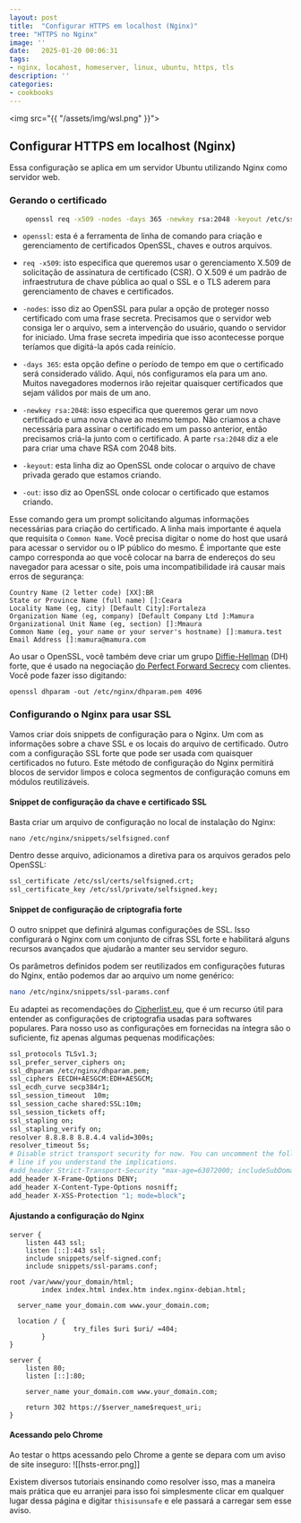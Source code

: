 ```yaml
---
layout: post
title:  "Configurar HTTPS em localhost (Nginx)"
tree: "HTTPS no Nginx"
image: ''
date:   2025-01-20 00:06:31
tags:
- nginx, locahost, homeserver, linux, ubuntu, https, tls
description: ''
categories:
- cookbooks
---
```


<img src="{{ "/assets/img/wsl.png" }}">

## Configurar HTTPS em localhost (Nginx)
Essa configuração se aplica em um servidor Ubuntu utilizando Nginx como servidor web.

### Gerando o certificado
```bash
	openssl req -x509 -nodes -days 365 -newkey rsa:2048 -keyout /etc/ssl/private/selfsigned.key -out /etc/ssl/certs/selfsigned.crt
```
- `openssl`: esta é a ferramenta de linha de comando para criação e gerenciamento de certificados OpenSSL, chaves e outros arquivos.

- `req -x509`: isto especifica que queremos usar o gerenciamento X.509 de solicitação de assinatura de certificado (CSR). O X.509 é um padrão de infraestrutura de chave pública ao qual o SSL e o TLS aderem para gerenciamento de chaves e certificados.

- `-nodes`: isso diz ao OpenSSL para pular a opção de proteger nosso certificado com uma frase secreta. Precisamos que o servidor web consiga ler o arquivo, sem a intervenção do usuário, quando o servidor for iniciado. Uma frase secreta impediria que isso acontecesse porque teríamos que digitá-la após cada reinício.

- `-days 365`: esta opção define o período de tempo em que o certificado será considerado válido. Aqui, nós configuramos ela para um ano. Muitos navegadores modernos irão rejeitar quaisquer certificados que sejam válidos por mais de um ano.

- `-newkey rsa:2048`: isso especifica que queremos gerar um novo certificado e uma nova chave ao mesmo tempo. Não criamos a chave necessária para assinar o certificado em um passo anterior, então precisamos criá-la junto com o certificado. A parte `rsa:2048` diz a ele para criar uma chave RSA com 2048 bits.

- `-keyout`: esta linha diz ao OpenSSL onde colocar o arquivo de chave privada gerado que estamos criando.

- `-out`: isso diz ao OpenSSL onde colocar o certificado que estamos criando.

Esse comando gera um prompt solicitando algumas informações necessárias para criação do certificado. A linha mais importante é aquela que requisita o `Common Name`. Você precisa digitar o nome do host que usará para acessar o servidor ou o IP público do mesmo. É importante que este campo corresponda ao que você colocar na barra de endereços do seu navegador para acessar o site, pois uma incompatibilidade irá causar mais erros de segurança:
```
Country Name (2 letter code) [XX]:BR
State or Province Name (full name) []:Ceara
Locality Name (eg, city) [Default City]:Fortaleza 
Organization Name (eg, company) [Default Company Ltd ]:Mamura
Organizational Unit Name (eg, section) []:Mmaura
Common Name (eg, your name or your server's hostname) []:mamura.test
Email Address []:mamura@mamura.com
```

Ao usar o OpenSSL, você também deve criar um grupo [Diffie-Hellman](https://pt.wikipedia.org/wiki/Troca_de_chaves_de_Diffie%E2%80%93Hellman) (DH) forte, que é usado na negociação [do Perfect Forward Secrecy](https://en.wikipedia.org/wiki/Forward_secrecy) com clientes. Você pode fazer isso digitando:
```
openssl dhparam -out /etc/nginx/dhparam.pem 4096
```

### Configurando o Nginx para usar SSL
Vamos criar dois snippets de configuração para o Nginx. Um com as informações sobre a chave SSL e os locais do arquivo de certificado. Outro com a configuração SSL forte que pode ser usada com quaisquer certificados no futuro.
Este método de configuração do Nginx permitirá blocos de servidor limpos e coloca segmentos de configuração comuns em módulos reutilizáveis.
#### Snippet de configuração da chave e certificado SSL
Basta criar um arquivo de configuração no local de instalação do Nginx:
```
nano /etc/nginx/snippets/selfsigned.conf
```

Dentro desse arquivo, adicionamos a diretiva para os arquivos gerados pelo OpenSSL:
```bash
ssl_certificate /etc/ssl/certs/selfsigned.crt;
ssl_certificate_key /etc/ssl/private/selfsigned.key;
```

#### Snippet de configuração de criptografia forte
O outro snippet que definirá algumas configurações de SSL. Isso configurará o Nginx com um conjunto de cifras SSL forte e habilitará alguns recursos avançados que ajudarão a manter seu servidor seguro.

Os parâmetros definidos podem ser reutilizados em configurações futuras do Nginx, então podemos dar ao arquivo um nome genérico:
```bash
nano /etc/nginx/snippets/ssl-params.conf
```

Eu adaptei as recomendações do [Cipherlist.eu](https://cipherlist.eu/), que é um recurso útil para entender as configurações de criptografia usadas para softwares populares. Para nosso uso as configurações em fornecidas na íntegra são o suficiente, fiz apenas algumas pequenas modificações:
```bash
ssl_protocols TLSv1.3;
ssl_prefer_server_ciphers on;
ssl_dhparam /etc/nginx/dhparam.pem; 
ssl_ciphers EECDH+AESGCM:EDH+AESGCM;
ssl_ecdh_curve secp384r1;
ssl_session_timeout  10m;
ssl_session_cache shared:SSL:10m;
ssl_session_tickets off;
ssl_stapling on;
ssl_stapling_verify on;
resolver 8.8.8.8 8.8.4.4 valid=300s;
resolver_timeout 5s;
# Disable strict transport security for now. You can uncomment the following
# line if you understand the implications.
#add_header Strict-Transport-Security "max-age=63072000; includeSubDomains; preload";
add_header X-Frame-Options DENY;
add_header X-Content-Type-Options nosniff;
add_header X-XSS-Protection "1; mode=block";
```

#### Ajustando a configuração do Nginx
```
server {
    listen 443 ssl;
    listen [::]:443 ssl;
    include snippets/self-signed.conf;
    include snippets/ssl-params.conf;

root /var/www/your_domain/html;
        index index.html index.htm index.nginx-debian.html;
  
  server_name your_domain.com www.your_domain.com;

  location / {
                try_files $uri $uri/ =404;
        }
}
```

```
server {
    listen 80;
    listen [::]:80;

    server_name your_domain.com www.your_domain.com;

    return 302 https://$server_name$request_uri;
}
```

#### Acessando pelo Chrome
Ao testar o https acessando pelo Chrome a gente se depara com um aviso de site inseguro:
![[hsts-error.png]]

Existem diversos tutoriais ensinando como resolver isso, mas a maneira mais prática que eu arranjei para isso foi simplesmente clicar em qualquer lugar dessa página e digitar `thisisunsafe` e ele passará a carregar sem esse aviso.
